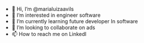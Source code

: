 - 👋 Hi, I’m @marialuizaavils
- 👀 I’m interested in engineer software 
- 🌱 I’m currently learning future developer In software
- 💞️ I’m looking to collaborate on ads
- 📫 How to reach me on LinkedI 

<!---
marialuizaavils/marialuizaavils is a ✨ special ✨ repository because its `README.md` (this file) appears on your GitHub profile.
You can click the Preview link to take a look at your changes.
--->
